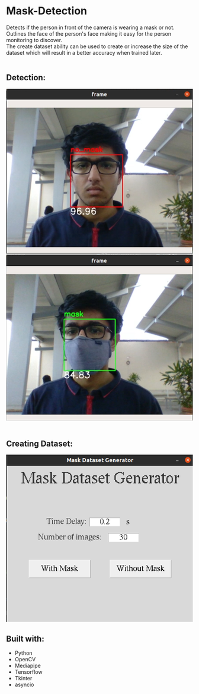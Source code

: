 # Mask-Detection
Detects if the person in front of the camera is wearing a mask or not.<br>
Outlines the face of the person's face making it easy for the person monitoring to discover.<br>
The create dataset ability can be used to create or increase the size of the dataset which will result in a better accuracy when trained later.<br>
<br>

<h2>Detection:</h2>
<img src="/DemoImages/Demo_NoMask.png">
<img src="/DemoImages/Demo_Mask.png">
<br><br>

<h2>Creating Dataset:</h2>
<img src="/DemoImages/Demo_CreateDataset.png">

<h2>Built with:</h2>
<ul>
  <li>Python</li>
  <li>OpenCV</li>
  <li>Mediapipe</li>
  <li>Tensorflow</li>
  <li>Tkinter</li>
  <li>asyncio</li>
</ul>

